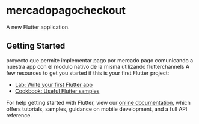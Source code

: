 # mercadopagocheckout

A new Flutter application.

## Getting Started

proyecto que permite implementar pago por mercado pago comunicando a nuestra app con el modulo nativo de la misma utilizando flutterchannels
A few resources to get you started if this is your first Flutter project:

- [Lab: Write your first Flutter app](https://flutter.dev/docs/get-started/codelab)
- [Cookbook: Useful Flutter samples](https://flutter.dev/docs/cookbook)

For help getting started with Flutter, view our
[online documentation](https://flutter.dev/docs), which offers tutorials,
samples, guidance on mobile development, and a full API reference.

